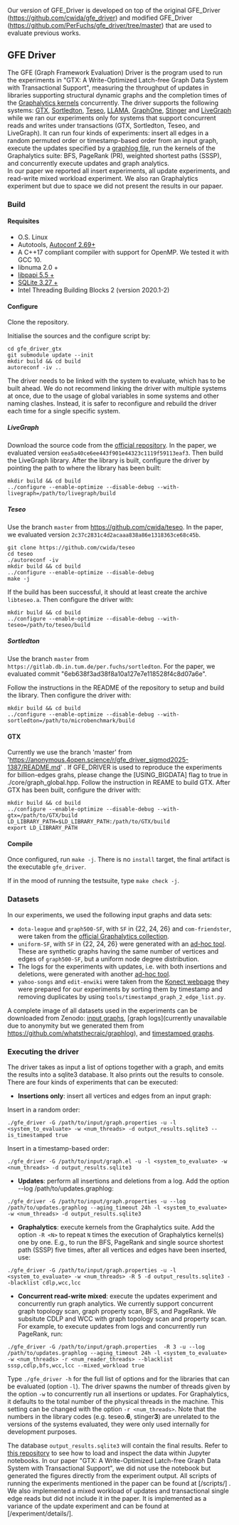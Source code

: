 
Our version of GFE_Driver is developed on top of the original GFE_Driver (https://github.com/cwida/gfe_driver) and modified GFE_Driver (https://github.com/PerFuchs/gfe_driver/tree/master) that are used to evaluate previous works.

GFE Driver
---

The GFE (Graph Framework Evaluation) Driver is the program used to run the experiments in "GTX: A  Write-Optimized Latch-free Graph Data System with Transactional Support", measuring the throughput of updates in libraries supporting structural dynamic graphs and the completion times of 
the [Graphalytics kernels](https://github.com/ldbc/ldbc_graphalytics) concurrently. 
The driver supports the following systems: [GTX](https://anonymous.4open.science/r/gfe_driver_sigmod2025-1387/README.md), [Sortledton](https://gitlab.db.in.tum.de/per.fuchs/sortledton), [Teseo](https://github.com/cwida/teseo), 
[LLAMA](https://github.com/goatdb/llama), [GraphOne](https://github.com/the-data-lab/GraphOne), 
[Stinger](http://stingergraph.com/) and [LiveGraph](https://github.com/thu-pacman/LiveGraph-Binary) while we ran our experiments only for systems that support concurrent reads and writes under transactions (GTX, Sortledton, Teseo, and LiveGraph).
It can run four kinds of experiments: insert all edges in a random permuted order or timestamp-based order from an input graph, execute the updates specified by a [graphlog file](https://github.com/whatsthecraic/graphlog), run the kernels of the Graphalytics suite: BFS, PageRank (PR), weighted shortest paths (SSSP), and concurrently execute updates and graph analytics.  
In our paper we reported all insert experiments, all update experiments, and read-write mixed workload experiment. We also ran Graphalytics experiment but due to space we did not present the results in our papaer.
### Build 

#### Requisites 
- O.S. Linux
- Autotools, [Autoconf 2.69+](https://www.gnu.org/software/autoconf/)
- A C++17 compliant compiler with support for OpenMP. We tested it with GCC 10.
- libnuma 2.0 +
- [libpapi 5.5 +](http://icl.utk.edu/papi/)
- [SQLite 3.27 +](https://sqlite.org)
- Intel Threading Building Blocks 2 (version 2020.1-2)

#### Configure
Clone the repository.

Initialise the sources and the configure script by:

```
cd gfe_driver_gtx
git submodule update --init
mkdir build && cd build
autoreconf -iv ..
```

The driver needs to be linked with the system to evaluate, which has to be built ahead. 
We do not recommend linking the driver with multiple systems at once, 
due to the usage of global variables in some systems and other naming clashes. 
Instead, it is safer to reconfigure and rebuild the driver each time for a single specific system.

##### LiveGraph

Download the source code from the [official repository](https://github.com/thu-pacman/LiveGraph). 
In the paper, we evaluated version `eea5a40ce6ee443f901e44323c1119f59113eaf3`.
Then build the LiveGraph library.
After the library is built, configure the driver by pointing the path to where the library has been built:

```
mkdir build && cd build
../configure --enable-optimize --disable-debug --with-livegraph=/path/to/livegraph/build
```

##### Teseo

Use the branch `master` from https://github.com/cwida/teseo.
In the paper, we evaluated version `2c37c2831c4d2acaaa838a86e1318363ce68c45b`.

```
git clone https://github.com/cwida/teseo
cd teseo
./autoreconf -iv
mkdir build && cd build
../configure --enable-optimize --disable-debug
make -j
```

If the build has been successful, it should at least create the archive `libteseo.a`.
Then configure the driver with:

```
mkdir build && cd build
../configure --enable-optimize --disable-debug --with-teseo=/path/to/teseo/build   
```

##### Sortledton
Use the branch `master` from `https://gitlab.db.in.tum.de/per.fuchs/sortledton`.
For the paper, we evaluated commit "6eb638f3ad38f8a10a127e7e118528f4c8d07a6e".

Follow the instructions in the README of the repository to setup and build the library.
Then configure the driver with:

```
mkdir build && cd build
../configure --enable-optimize --disable-debug --with-sortledton=/path/to/microbenchmark/build   
```

#### GTX
Currently we use the branch 'master' from 'https://anonymous.4open.science/r/gfe_driver_sigmod2025-1387/README.md' .
If GFE_DRIVER is used to reproduce the experiments for billion-edges grahs, please change the [USING_BIGDATA] flag to true in ./core/graph_global.hpp.
Follow the instruction in REAME to build GTX. After GTX has been built, configure the driver with:
```
mkdir build && cd build
../configure --enable-optimize --disable-debug --with-gtx=/path/to/GTX/build
LD_LIBRARY_PATH=$LD_LIBRARY_PATH:/path/to/GTX/build
export LD_LIBRARY_PATH 
```

#### Compile

Once configured, run `make -j`. There is no `install` target, the final artifact is the executable `gfe_driver`. 

If in the mood of running the testsuite, type `make check -j`.

### Datasets

In our experiments, we used the following input graphs and data sets:

- `dota-league` and `graph500-SF`, with `SF` in {22, 24, 26} and `com-friendster`, were taken from the [official Graphalytics collection](https://www.graphalytics.org/datasets).
- `uniform-SF`, with `SF` in {22, 24, 26} were generated with an [ad-hoc tool](https://github.com/whatsthecraic/uniform_graph_generator). These are synthetic graphs having the same number of vertices and edges of `graph500-SF`, but a uniform node degree distribution.
- The logs for the experiments with updates, i.e. with both insertions and deletions,
  were generated with another [ad-hoc tool](https://github.com/whatsthecraic/graphlog). 
- `yahoo-songs` and `edit-enwiki` were taken from the [Konect webpage](http://konect.cc/networks/) they were prepared 
  for our experiments by sorting them by timestamp and removing duplicates by using `tools/timestampd_graph_2_edge_list.py`.  

A complete image of all datasets used in the experiments can be downloaded from Zenodo: [input graphs](https://zenodo.org/record/3966439),
[graph logs](currently unavailable due to anonymity but we generated them from https://github.com/whatsthecraic/graphlog), and [timestamped graphs](https://zenodo.org/record/5752476).

### Executing the driver


The driver takes as input a list of options together with a graph, and emits the results into a sqlite3 database. It also prints out the results to console.
There are four kinds of experiments that can be executed:

- **Insertions only**: insert all vertices and edges from an input graph:

Insert in a random order:
```
./gfe_driver -G /path/to/input/graph.properties -u -l <system_to_evaluate> -w <num_threads> -d output_results.sqlite3 --is_timestamped true
```
Insert in a timestamp-based order:
```
./gfe_driver -G /path/to/input/graph.el -u -l <system_to_evaluate> -w <num_threads> -d output_results.sqlite3
```

- **Updates**: perform all insertions and deletions from a log. Add the option --log /path/to/updates.graphlog:

```
./gfe_driver -G /path/to/input/graph.properties -u --log /path/to/updates.graphlog --aging_timeout 24h -l <system_to_evaluate> -w <num_threads> -d output_results.sqlite3
```

- **Graphalytics**: execute kernels from the Graphalytics suite. Add the option `-R <N>` to repeat `N` times the execution of Graphalytics kernel(s) one by one. E.g., to run the BFS, PageRank and single source shortest path (SSSP) five times, after all vertices and edges have been inserted, use:

```
./gfe_driver -G /path/to/input/graph.properties -u -l <system_to_evaluate> -w <num_threads> -R 5 -d output_results.sqlite3 --blacklist cdlp,wcc,lcc
```

- **Concurrent read-write mixed**: execute the updates experiment and concurrently run graph analytics. We currently support concurrent graph topology scan, graph property scan, BFS, and PageRank. We subsitute CDLP and WCC with graph topology scan and property scan. For example, to execute updates from logs and concurrently run PageRank, run:

```
./gfe_driver -G /path/to/input/graph.properties  -R 3 -u --log /path/to/updates.graphlog --aging_timeout 24h -l <system_to_evaluate> -w <num_threads> -r <num_reader_threads> --blacklist sssp,cdlp,bfs,wcc,lcc --mixed_workload true
```

Type `./gfe_driver -h` for the full list of options and for the libraries that can be evaluated (option `-l`). The driver spawns the number of threads given by the option `-w` to concurrently run all insertions or updates. For Graphalytics, it defaults to the total number of the physical threads in the machine. This setting can be changed with the option `-r <num_threads>`. Note that the numbers
in the library codes (e.g. teseo.**6**, stinger**3**) are unrelated to the versions of the systems evaluated, they were only used
internally for development purposes.

The database `output_results.sqlite3` will contain the final results. Refer to [this repository](https://github.com/whatsthecraic/gfe_notebooks) to see how to load and inspect the data within Jupyter notebooks. In our paper  "GTX: A  Write-Optimized Latch-free Graph Data System with Transactional Support", we did not use the notebook but generated the figures directly from the experiment output.
All scripts of running the experiments mentioned in the paper can be found at [/scripts/] . We also implemented a mixed workload of updates and transactional single edge reads but did not include it in the paper. It is implemented as a variance of the update experiment and can be found at [/experiment/details/].



